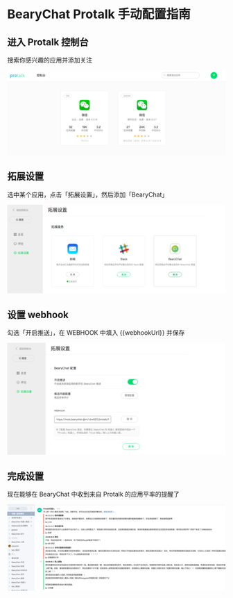 # BearyChat Protalk 手动配置指南

## 进入 Protalk 控制台

搜索你感兴趣的应用并添加关注

![](/tutorials/image/protalk_dashboard.png)

## 拓展设置

选中某个应用，点击「拓展设置」，然后添加「BearyChat」

![](/tutorials/image/protalk_setting.png)

## 设置 webhook

勾选「开启推送」，在 WEBHOOK 中填入 {{webhookUrl}} 并保存

![](/tutorials/image/protalk_webhook.png)

## 完成设置

现在能够在 BearyChat 中收到来自 Protalk 的应用平率的提醒了

![](/tutorials/image/protalk_in_bearychat.png)
